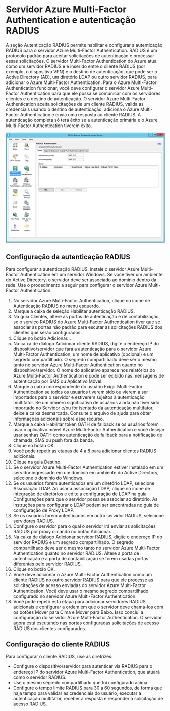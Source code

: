 <properties 
	pageTitle="Servidor Azure Multi-Factor Authentication e autenticação RADIUS" 
	description="Esta é a página do Azure Multi-Factor Authentication que auxiliará na implantação de autenticação RADIUS e do servidor Azure Multi-Factor Authentication." 
	services="multi-factor-authentication" 
	documentationCenter="" 
	authors="billmath" 
	manager="swadhwa" 
	editor="curtand"/>

<tags 
	ms.service="multi-factor-authentication" 
	ms.workload="identity" 
	ms.tgt_pltfrm="na" 
	ms.devlang="na" 
	ms.topic="article" 
	ms.date="07/14/2015" 
	ms.author="billmath"/>



# Servidor Azure Multi-Factor Authentication e autenticação RADIUS

A seção Autenticação RADIUS permite habilitar e configurar a autenticação RADIUS para o servidor Azure Multi-Factor Authentication. RADIUS é um protocolo padrão para aceitar solicitações de autenticação e processar essas solicitações. O servidor Multi-Factor Authentication do Azure atua como um servidor RADIUS e é inserido entre o cliente RADIUS (por exemplo, o dispositivo VPN) e o destino de autenticação, que pode ser o Active Directory (AD), um diretório LDAP ou outro servidor RADIUS, para adicionar o Azure Multi-Factor Authentication. Para o Azure Multi-Factor Authentication funcionar, você deve configurar o servidor Azure Multi-Factor Authentication para que ele possa se comunicar com os servidores clientes e o destino de autenticação. O servidor Azure Multi-Factor Authentication aceita solicitações de um cliente RADIUS, valida as credenciais usando o destino de autenticação, adiciona o Azure Multi-Factor Authentication e envia uma resposta ao cliente RADIUS. A autenticação completa só terá êxito se a autenticação primária e o Azure Multi-Factor Authentication tiverem êxito.

![Autenticação Radius](./media/multi-factor-authentication-get-started-server-rdg/radius.png)

## Configuração da autenticação RADIUS

Para configurar a autenticação RADIUS, instale o servidor Azure Multi-Factor Authentication em um servidor Windows. Se você tiver um ambiente do Active Directory, o servidor deve ser associado ao domínio dentro da rede. Use o procedimento a seguir para configurar o servidor Azure Multi-Factor Authentication:

1. No servidor Azure Multi-Factor Authentication, clique no ícone de Autenticação RADIUS no menu esquerdo.
2. Marque a caixa de seleção Habilitar autenticação RADIUS.
3. Na guia Clientes, altere as portas de autenticação e de contabilização se o serviço RADIUS do Azure Multi-Factor Authentication tiver que se associar às portas não padrão para escutar as solicitações RADIUS dos clientes que serão configurados.
4. Clique no botão Adicionar...
5. Na caixa de diálogo Adicionar cliente RADIUS, digite o endereço IP do dispositivo/servidor que fará a autenticação para o servidor Azure Multi-Factor Authentication, um nome de aplicativo (opcional) e um segredo compartilhado. O segredo compartilhado deve ser o mesmo tanto no servidor Azure Multi-Factor Authentication quanto no dispositivo/servidor. O nome do aplicativo aparece nos relatórios do Azure Multi-Factor Authentication e pode ser exibido nas mensagens de autenticação por SMS ou Aplicativo Móvel.
6. Marque a caixa correspondente do usuário Exigir Multi-Factor Authentication se todos os usuários tiverem sido ou vierem a ser importados para o servidor e estiverem sujeitos à autenticação multifator. Se um número significativo de usuários ainda não tiver sido importado no Servidor e/ou for isentado da autenticação multifator, deixe a caixa desmarcada. Consulte o arquivo de ajuda para obter informações adicionais sobre esse recurso.
7. Marque a caixa Habilitar token OATH de fallback se os usuários forem usar o aplicativo móvel Azure Multi-Factor Authentication e você desejar usar senhas OATH como autenticação de fallback para a notificação de chamada, SMS ou push fora da banda.
8. Clique no botão OK.
9. Você pode repetir as etapas de 4 a 8 para adicionar clientes RADIUS adicionais.
10. Clique na guia Destino.
11. Se o servidor Azure Multi-Factor Authentication estiver instalado em um servidor ingressado em um domínio em ambiente do Active Directory, selecione o domínio do Windows.
12. Se os usuários forem autenticados em um diretório LDAP, selecione Associação LDAP. Ao usar a associação LDAP, clique no ícone de integração de diretórios e edite a configuração de LDAP na guia Configurações para que o servidor possa se associar ao diretório. As instruções para configurar o LDAP podem ser encontradas no guia de configuração de Proxy LDAP. 
13. Se os usuários forem autenticados em outro servidor RADIUS, selecione servidores RADIUS.
14. Configure o servidor para o qual o servidor irá enviar as solicitações RADIUS por proxy clicando no botão Adicionar....
15. Na caixa de diálogo Adicionar servidor RADIUS, digite o endereço IP do servidor RADIUS e um segredo compartilhado. O segredo compartilhado deve ser o mesmo tanto no servidor Azure Multi-Factor Authentication quanto no servidor RADIUS. Altere a porta de autenticação e a porta de contabilização se forem usadas portas diferentes pelo servidor RADIUS.
16. Clique no botão OK. 
17. Você deve adicionar o Azure Multi-Factor Authentication como um cliente RADIUS no outro servidor RADIUS para que ele processe as solicitações de acesso enviadas do servidor Azure Multi-Factor Authentication. Você deve usar o mesmo segredo compartilhado configurado no servidor Azure Multi-Factor Authentication.
18. Você pode repetir esta etapa para adicionar servidores RADIUS adicionais e configurar a ordem em que o servidor deve chamá-los com os botões Mover para Cima e Mover para Baixo. Isso conclui a configuração do servidor Azure Multi-Factor Authentication. O servidor agora está escutando nas portas configuradas solicitações de acesso RADIUS dos clientes configurados.   


## Configuração do cliente RADIUS

Para configurar o cliente RADIUS, use as diretrizes:

- Configure o dispositivo/servidor para autenticar via RADIUS para o endereço IP do servidor Azure Multi-Factor Authentication, que atuará como o servidor RADIUS. 
- Use o mesmo segredo compartilhado que foi configurado acima. 
- Configure o tempo limite RADIUS para 30 a 60 segundos, de forma que haja tempo para validar as credenciais do usuário, executar a autenticação multifator, receber a resposta e responder à solicitação de acesso RADIUS.

<!---HONumber=August15_HO6-->